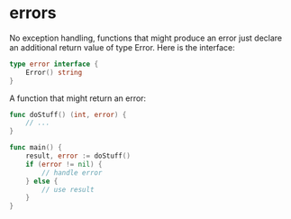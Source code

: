 # errors

No exception handling, functions that might produce an error just declare an additional return value of type Error. Here is the interface:

```go
type error interface {
    Error() string
}
```

A function that might return an error:

```go
func doStuff() (int, error) {
	// ...
}

func main() {
    result, error := doStuff()
    if (error != nil) {
        // handle error
    } else {
        // use result
    }
}
```